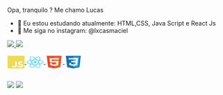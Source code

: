 Opa, tranquilo ? Me chamo Lucas

- 🌱 Eu estou estudando atualmente: HTML,CSS, Java Script e React Js
- 🎨 Me siga no instagram: @lxcasmaciel

<div>
  <a href="https://github.com/lxcasmaciel">
  <img height="180em" src="https://github-readme-stats.vercel.app/api?username=lxcasmaciel&show_icons=true&theme=gruvbox_light&include_all_commits=true&count_private=true"/>
  <img height="180em" src="https://github-readme-stats.vercel.app/api/top-langs/?username=lxcasmaciel&layout=compact&langs_count=7&theme=gruvbox_light"/>
</div>
  <div style="display: inline_block"><br>
  <img align="center" alt="lucas-Js" height="30" width="40" src="https://raw.githubusercontent.com/devicons/devicon/master/icons/javascript/javascript-plain.svg">
  <img align="center" alt="lucas-React" height="30" width="40" src="https://raw.githubusercontent.com/devicons/devicon/master/icons/react/react-original.svg">
  <img align="center" alt="lucas-HTML" height="30" width="40" src="https://raw.githubusercontent.com/devicons/devicon/master/icons/html5/html5-original.svg">
  <img align="center" alt="lucas-CSS" height="30" width="40" src="https://raw.githubusercontent.com/devicons/devicon/master/icons/css3/css3-original.svg">
</div>
  
  
 ##
  
  
<div> 
  <a href="https://instagram.com/lxcasmaciel" target="_blank"><img src="https://img.shields.io/badge/-Instagram-%23E4405F?style=for-the-badge&logo=instagram&logoColor=white" target="_blank"></a>
  <a href = "lxcas.maciel@gmail.com"><img src="https://img.shields.io/badge/-Gmail-%23333?style=for-the-badge&logo=gmail&logoColor=white" target="_blank" ></a>
